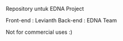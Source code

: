Repository untuk EDNA Project

Front-end : Levianth
Back-end : EDNA Team

Not for commercial uses :)
